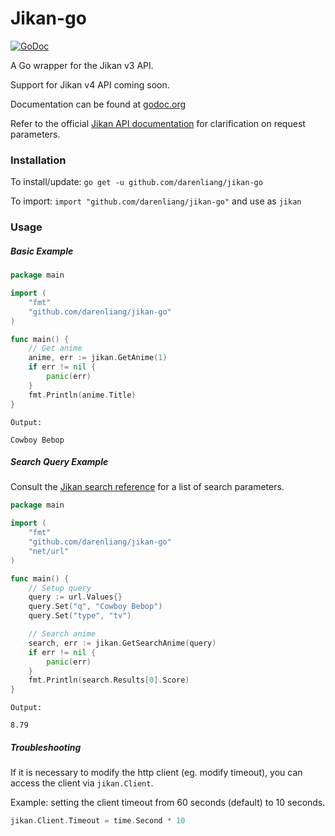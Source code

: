 # Jikan-go

[![GoDoc](https://pkg.go.dev/badge/github.com/darenliang/jikan-go?status.svg)](https://pkg.go.dev/github.com/darenliang/jikan-go?tab=doc)

A Go wrapper for the Jikan v3 API.

Support for Jikan v4 API coming soon.

Documentation can be found at [godoc.org](https://godoc.org/github.com/darenliang/jikan-go)

Refer to the official [Jikan API documentation](https://jikan.docs.apiary.io) for clarification on request parameters.

### Installation

To install/update: `go get -u github.com/darenliang/jikan-go`

To import: `import "github.com/darenliang/jikan-go"` and use as `jikan`

### Usage

##### Basic Example
```go
package main

import (
	"fmt"
	"github.com/darenliang/jikan-go"
)

func main() {
	// Get anime
	anime, err := jikan.GetAnime(1)
	if err != nil {
		panic(err)
	}
	fmt.Println(anime.Title)
}
```
```
Output:

Cowboy Bebop
```
##### Search Query Example

Consult the [Jikan search reference](https://jikan.docs.apiary.io/#reference/0/search) for a list of search parameters.

```go
package main

import (
	"fmt"
	"github.com/darenliang/jikan-go"
	"net/url"
)

func main() {
	// Setup query
	query := url.Values{}
	query.Set("q", "Cowboy Bebop")
	query.Set("type", "tv")

	// Search anime
	search, err := jikan.GetSearchAnime(query)
	if err != nil {
		panic(err)
	}
	fmt.Println(search.Results[0].Score)
}
```
```
Output:

8.79
```
##### Troubleshooting

If it is necessary to modify the http client (eg. modify timeout), you can access the client via `jikan.Client`.

Example: setting the client timeout from 60 seconds (default) to 10 seconds.
```go
jikan.Client.Timeout = time.Second * 10
```
